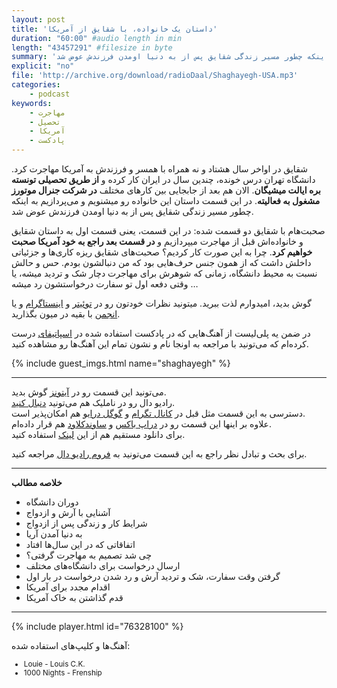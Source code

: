 ```yaml
---
layout: post
title: 'داستان یک خانواده، با شقایق از آمریکا'
duration: "60:00" #audio length in min
length: "43457291" #filesize in byte
summary: 'شقایق در اواخر سال هشتاد و نه همراه با همسر و فرزندش به آمریکا مهاجرت کرد. دانشگاه تهران درس خونده، چندین سال در ایران کار کرده و از طریق تحصیلی تونسته بره ایالت میشیگان. در این قسمت داستان این خانواده رو میشنویم و می‌پردازیم به اینکه چطور مسیر زندگی شقایق پس از به دنیا اومدن فرزندش عوض شد.'
explicit: "no"
file: 'http://archive.org/download/radioDaal/Shaghayegh-USA.mp3'
categories:
    - podcast
keywords:
    - مهاجرت
    - تحصیل
    - آمریکا
    - پادکست
---
```


شقایق در اواخر سال هشتاد و نه همراه با همسر و  فرزندش به آمریکا مهاجرت کرد. دانشگاه تهران درس خونده، چندین سال در ایران کار کرده و **از طریق تحصیلی تونسته بره ایالت میشیگان**. الان هم بعد از جابجایی بین کار‌های مختلف **در شرکت جنرال موتورز مشغول به فعالیته**. در این قسمت داستان این خانواده رو میشنویم و می‌پردازیم به اینکه چطور مسیر زندگی شقایق پس از به دنیا اومدن فرزندش عوض شد.

صحبت‌هام با شقایق دو قسمت شده: در این قسمت، یعنی قسمت اول به داستان شقایق و خانواده‌اش قبل از مهاجرت میپردازیم و **در قسمت بعد راجع به خود آمریکا صحبت خواهیم کرد**. چرا به این صورت کار کردیم؟ صحبت‌های شقایق ریزه کاری‌ها و جزئیاتی داخلش داشت که از همون جنس حرف‌هایی بود که من دنبالشون بودم. حس و حالش نسبت به محیط دانشگاه، زمانی که شوهرش برای مهاجرت دچار شک و تردید میشه، یا وقتی دفعه اول تو سفارت درخواستشون رد میشه …

گوش بدید، امیدوارم لذت ببرید. میتونید نظرات خودتون رو در [توئیتر](https://twitter.com/radioDaal) و [اینستاگرام](https://www.instagram.com/radioDaal/) و یا [انجمن](http://bit.ly/2rqZHCY) با بقیه در میون بگذارید.

در ضمن یه پلی‌لیست از آهنگ‌هایی که در پادکست استفاده شده در [اسپاتیفای](http://bit.ly/daal-music) درست کرده‌ام که می‌تونید با مراجعه به اونجا نام و نشون تمام این آهنگ‌ها رو مشاهده کنید.

{% include guest_imgs.html name="shaghayegh" %}

<hr>

<!-- <img src="{{site.baseurl}}/public/img/ali-sydney/cover.jpg" class="cover-img"/> -->

می‌تونید این قسمت رو در [آیتونز](http://apple.co/2go4xdT) گوش بدید.  
رادیو دال رو در ناملیک هم می‌تونید [دنبال کنید](http://bit.ly/2C2KlZw).  
دسترسی به این قسمت مثل قبل در [کانال تگرام](https://t.me/radioDaal) و [گوگل درایو](http://bit.ly/daal-18) هم امکان‌پذیر است.  
علاوه بر اینها این قسمت رو در [دراپ باکس](http://bit.ly/2rrqQ8D) و [ساوندکلاود](http://bit.ly/2IqBmXB) هم قرار داده‌ام.  
برای دانلود مستقیم هم از این [لینک]({{page.file}}) استفاده کنید.

برای بحث و تبادل نظر راجع به این قسمت می‌تونید به [فروم رادیو دال](http://bit.ly/2rqZHCY) مراجعه کنید.  

<hr>

**خلاصه مطالب**
- دوران دانشگاه
- آشنایی با آرش و ازدواج
- شرایط کار و زندگی پس از ازدواج
- به دنیا آمدن آریا
- اتفاقاتی که در این سال‌ها افتاد
- چی شد تصمیم به مهاجرت گرفتی؟
- ارسال درخواست برای دانشگاه‌های مختلف
- گرفتن وقت سفارت، شک و تردید آرش و رد شدن درخواست در بار اول
- اقدام مجدد برای آمریکا
- قدم گذاشتن به خاک آمریکا

<hr>

{% include player.html id="76328100" %}

آهنگ‌ها و کلیپ‌های استفاده شده:
<div dir="ltr" style="font-size: smaller;">
<ul>
<li>Louie - Louis C.K.</li>
<li>1000 Nights - Frenship</li>
</ul>
</div>